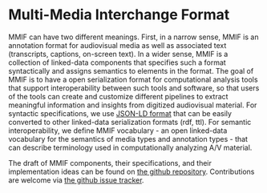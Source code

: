 # Multi-Media Interchange Format

MMIF can have two different meanings. First, in a narrow sense, MMIF is an annotation format for audiovisual media as well as associated text (transcripts, captions, on-screen text). In a wider sense, MMIF is a collection of linked-data components that specifies such a format syntactically and assigns semantics to elements in the format. The goal of MMIF is to have a open serialization format for computational analysis tools that support interoperability between such tools and software, so that users of the tools can create and customize different pipelines to extract meaningful information and insights from digitized audiovisual material. For syntactic specifications, we use [JSON-LD format](https://json-ld.org/) that can be easily converted to other linked-data serialization formats (rdf, ttl). For semantic interoperability, we define MMIF vocabulary - an open linked-data vocabulary for the semantics of media types and annotation types - that can describe terminology used in computationally analyzing A/V material.

The draft of MMIF components, their specifications, and their implementation ideas can be found on [the github repository](https://github.com/clamsproject/mmif/tree/master/specifications/draft). Contributions are welcome via [the github issue tracker](https://github.com/clamsproject/mmif/issues). 



<!-- Global site tag (gtag.js) - Google Analytics -->
<script async src="https://www.googletagmanager.com/gtag/js?id=UA-141649660-2"></script>

<script>
  window.dataLayer = window.dataLayer || [];
  function gtag(){dataLayer.push(arguments);}
  gtag('js', new Date());

  gtag('config', 'UA-141649660-2');
</script>


